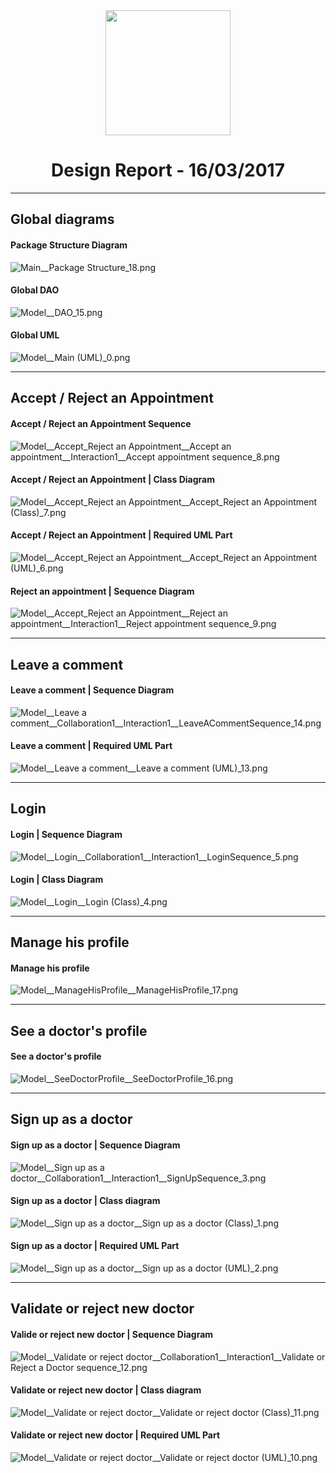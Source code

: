<center><img src="img/DocBot.png" height="200px"/></center>
<center><h1> Design Report - 16/03/2017 </h1></center>


----
## Global diagrams


#### Package Structure Diagram

![Main__Package Structure_18.png](<img/Main__Package Structure_18.png>)

#### Global DAO 

![Model__DAO_15.png](<img/Model__DAO_15.png>)

#### Global UML

![Model__Main (UML)_0.png](<img/Model__Main (UML)_0.png>)


----
## Accept / Reject an Appointment

#### Accept / Reject an Appointment Sequence

![Model__Accept_Reject an Appointment__Accept an appointment__Interaction1__Accept appointment sequence_8.png](<img/Model__Accept_Reject an Appointment__Accept an appointment__Interaction1__Accept appointment sequence_8.png>)


#### Accept / Reject an Appointment | Class Diagram

![Model__Accept_Reject an Appointment__Accept_Reject an Appointment (Class)_7.png](<img/Model__Accept_Reject an Appointment__Accept_Reject an Appointment (Class)_7.png>)


#### Accept / Reject an Appointment | Required UML Part

![Model__Accept_Reject an Appointment__Accept_Reject an Appointment (UML)_6.png](<img/Model__Accept_Reject an Appointment__Accept_Reject an Appointment (UML)_6.png>)


#### Reject an appointment | Sequence Diagram

![Model__Accept_Reject an Appointment__Reject an appointment__Interaction1__Reject appointment sequence_9.png](<img/Model__Accept_Reject an Appointment__Reject an appointment__Interaction1__Reject appointment sequence_9.png>)

----
## Leave a comment


#### Leave a comment | Sequence Diagram 

![Model__Leave a comment__Collaboration1__Interaction1__LeaveACommentSequence_14.png](<img/Model__Leave a comment__Collaboration1__Interaction1__LeaveACommentSequence_14.png>)


#### Leave a comment | Required UML Part

![Model__Leave a comment__Leave a comment (UML)_13.png](<img/Model__Leave a comment__Leave a comment (UML)_13.png>)



----
## Login


#### Login | Sequence Diagram

![Model__Login__Collaboration1__Interaction1__LoginSequence_5.png](<img/Model__Login__Collaboration1__Interaction1__LoginSequence_5.png>)


#### Login | Class Diagram

![Model__Login__Login (Class)_4.png](<img/Model__Login__Login (Class)_4.png>)



----
## Manage his profile


#### Manage his profile

![Model__ManageHisProfile__ManageHisProfile_17.png](<img/Model__ManageHisProfile__ManageHisProfile_17.png>)



----
## See a doctor's profile


#### See a doctor's profile

![Model__SeeDoctorProfile__SeeDoctorProfile_16.png](<img/Model__SeeDoctorProfile__SeeDoctorProfile_16.png>)


----
## Sign up as a doctor 


#### Sign up as a doctor | Sequence Diagram

![Model__Sign up as a doctor__Collaboration1__Interaction1__SignUpSequence_3.png](<img/Model__Sign up as a doctor__Collaboration1__Interaction1__SignUpSequence_3.png>)


#### Sign up as a doctor | Class diagram

![Model__Sign up as a doctor__Sign up as a doctor (Class)_1.png](<img/Model__Sign up as a doctor__Sign up as a doctor (Class)_1.png>)


#### Sign up as a doctor | Required UML Part

![Model__Sign up as a doctor__Sign up as a doctor (UML)_2.png](<img/Model__Sign up as a doctor__Sign up as a doctor (UML)_2.png>)


----
## Validate or reject new doctor


#### Valide or reject new doctor | Sequence Diagram

![Model__Validate or reject doctor__Collaboration1__Interaction1__Validate or Reject a Doctor sequence_12.png](<img/Model__Validate or reject doctor__Collaboration1__Interaction1__Validate or Reject a Doctor sequence_12.png>)


#### Validate or reject new doctor | Class diagram

![Model__Validate or reject doctor__Validate or reject doctor (Class)_11.png](<img/Model__Validate or reject doctor__Validate or reject doctor (Class)_11.png>)


#### Validate or reject new doctor | Required UML Part 

![Model__Validate or reject doctor__Validate or reject doctor (UML)_10.png](<img/Model__Validate or reject doctor__Validate or reject doctor (UML)_10.png>)


